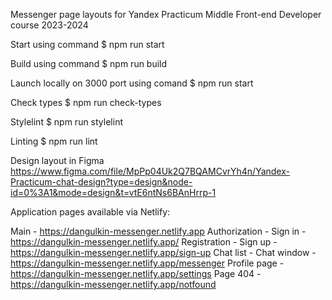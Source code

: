 Messenger page layouts for Yandex Practicum Middle Front-end Developer course 2023-2024

Start using command
$ npm run start

Build using command
$ npm run build

Launch locally on 3000 port using comand
$ npm run start

Check types
$ npm run check-types

Stylelint
$ npm run stylelint

Linting
$ npm run lint

Design layout in Figma
https://www.figma.com/file/MpPp04Uk2Q7BQAMCvrYh4n/Yandex-Practicum-chat-design?type=design&node-id=0%3A1&mode=design&t=vtE6ntNs6BAnHrrp-1 

Application pages available via Netlify:

Main - https://dangulkin-messenger.netlify.app
Authorization - Sign in - https://dangulkin-messenger.netlify.app/
Registration - Sign up - https://dangulkin-messenger.netlify.app/sign-up
Chat list - Chat window - https://dangulkin-messenger.netlify.app/messenger
Profile page - https://dangulkin-messenger.netlify.app/settings
Page 404 - https://dangulkin-messenger.netlify.app/notfound
